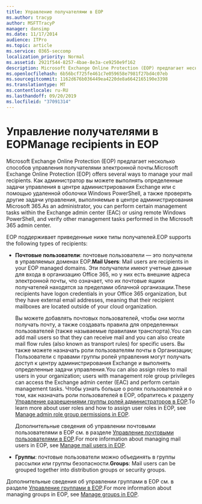 ```yaml
---
title: Управление получателями в EOP
ms.author: tracyp
author: MSFTTracyP
manager: dansimp
ms.date: 11/17/2014
audience: ITPro
ms.topic: article
ms.service: O365-seccomp
localization_priority: Normal
ms.assetid: 2921f544-8257-4bae-8e3a-ce9250e9f162
description: Microsoft Exchange Online Protection (EOP) предлагает несколько способов управления получателями электронной почты. Как администратор вы можете выполнять определенные задачи управления в центре администрирования Exchange или с помощью удаленной оболочки Windows PowerShell, а также проверять другие задачи управления, выполняемые в центре администрирования Microsoft 365.
ms.openlocfilehash: 6b56bcf725fe461c7e059658e7981f27bd4c07eb
ms.sourcegitcommit: 1162d676b036449ea4220de8a6642165190e3398
ms.translationtype: MT
ms.contentlocale: ru-RU
ms.lasthandoff: 09/20/2019
ms.locfileid: "37091314"
---
```

# <a name="manage-recipients-in-eop"></a><span data-ttu-id="061dc-104">Управление получателями в EOP</span><span class="sxs-lookup"><span data-stu-id="061dc-104">Manage recipients in EOP</span></span>

<span data-ttu-id="061dc-105">Microsoft Exchange Online Protection (EOP) предлагает несколько способов управления получателями электронной почты.</span><span class="sxs-lookup"><span data-stu-id="061dc-105">Microsoft Exchange Online Protection (EOP) offers several ways to manage your mail recipients.</span></span> <span data-ttu-id="061dc-106">Как администратор вы можете выполнять определенные задачи управления в центре администрирования Exchange или с помощью удаленной оболочки Windows PowerShell, а также проверять другие задачи управления, выполняемые в центре администрирования Microsoft 365.</span><span class="sxs-lookup"><span data-stu-id="061dc-106">As an administrator, you can perform certain management tasks within the Exchange admin center (EAC) or using remote Windows PowerShell, and verify other management tasks performed in the Microsoft 365 admin center.</span></span>
  
<span data-ttu-id="061dc-107">EOP поддерживает приведенные ниже типы получателей.</span><span class="sxs-lookup"><span data-stu-id="061dc-107">EOP supports the following types of recipients:</span></span>
  
- <span data-ttu-id="061dc-108">**Почтовые пользователи**: почтовые пользователи — это получатели в управляемых доменах EOP.</span><span class="sxs-lookup"><span data-stu-id="061dc-108">**Mail Users**: Mail users are recipients in your EOP managed domains.</span></span> <span data-ttu-id="061dc-109">Эти получатели имеют учетные данные для входа в организацию Office 365, но у них есть внешние адреса электронной почты, что означает, что их почтовые ящики получателей находятся за пределами облачной организации.</span><span class="sxs-lookup"><span data-stu-id="061dc-109">These recipients have logon credentials in your Office 365 organization, but they have external email addresses, meaning that their recipient mailboxes are located outside of your cloud organization.</span></span>

  <span data-ttu-id="061dc-110">Вы можете добавлять почтовых пользователей, чтобы они могли получать почту, а также создавать правила для определенных пользователей (также называемые правилами транспорта).</span><span class="sxs-lookup"><span data-stu-id="061dc-110">You can add mail users so that they can receive mail and you can also create mail flow rules (also known as transport rules) for specific users.</span></span> <span data-ttu-id="061dc-111">Вы также можете назначать роли пользователям почты в Организации; Пользователи с правами группы ролей управления могут получать доступ к центру администрирования Exchange и выполнять определенные задачи управления.</span><span class="sxs-lookup"><span data-stu-id="061dc-111">You can also assign roles to mail users in your organization; users with management role group privileges can access the Exchange admin center (EAC) and perform certain management tasks.</span></span> <span data-ttu-id="061dc-112">Чтобы узнать больше о ролях пользователей и о том, как назначать роли пользователей в EOP, обратитесь к разделу [Управление разрешениями группы ролей администраторов в EOP](manage-admin-role-group-permissions-in-eop.md).</span><span class="sxs-lookup"><span data-stu-id="061dc-112">To learn more about user roles and how to assign user roles in EOP, see [Manage admin role group permissions in EOP](manage-admin-role-group-permissions-in-eop.md).</span></span>

  <span data-ttu-id="061dc-113">Дополнительные сведения об управлении почтовыми пользователями в EOP см. в разделе [Управление почтовыми пользователями в EOP](manage-mail-users-in-eop.md).</span><span class="sxs-lookup"><span data-stu-id="061dc-113">For more information about managing mail users in EOP, see [Manage mail users in EOP](manage-mail-users-in-eop.md).</span></span>

- <span data-ttu-id="061dc-114">**Группы**: почтовые пользователи можно объединять в группы рассылки или группы безопасности.</span><span class="sxs-lookup"><span data-stu-id="061dc-114">**Groups**: Mail users can be grouped together into distribution groups or security groups.</span></span>

<span data-ttu-id="061dc-115">Дополнительные сведения об управлении группами в EOP см. в разделе [Управление группами в EOP](manage-groups-in-eop.md).</span><span class="sxs-lookup"><span data-stu-id="061dc-115">For more information about managing groups in EOP, see [Manage groups in EOP](manage-groups-in-eop.md).</span></span>
